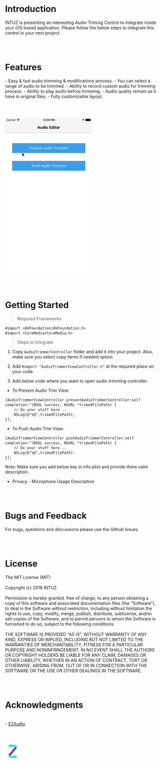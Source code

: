 <h1>Introduction</h1>
INTUZ is presenting an interesting Audio Triming Control to integrate inside your iOS based application. 
Please follow the below steps to integrate this control in your next project.

<br/><br/>
<h1>Features</h1>
- Easy & fast audio trimming & modifications process.
- You can select a range of audio to be trimmed.
- Ability to record custom audio for trimming process.
- Ability to play audio before trimming.
- Audio quality remain as it have in original files.
- Fully customizable layout.

<br/><br/>

![Alt text](Screenshots/AudioTrimmer.gif?raw=true "Title")


<br/><br/>
<h1>Getting Started</h1>

> Required Frameworks

```
#import <AVFoundation/AVFoundation.h>
#import <CoreMedia/CoreMedia.h>
```

> Steps to Integrate

1) Copy `AudioTrimmerController` folder and add it into your project. Also, make sure you select copy items if needed option.

2) Add `#import "AudioTrimmerViewController.h"` at the required place on your code.

3) Add below code where you want to open audio trimming controller:

- To Present Audio Trim View:

```
[AudioTrimmerViewController presentAudioTrimmerController:self completion:^(BOOL success, NSURL *trimedFilePath) {
    // Do your stuff here ..
    NSLog(@"%@",trimedFilePath);
}];
```

- To Push Audio Trim View:
```
[AudioTrimmerViewController pushAudioTrimmerController:self completion:^(BOOL success, NSURL *trimedFilePath) {
    // Do your stuff here ..
    NSLog(@"%@",trimedFilePath);
}];
```

Note: Make sure you add below key in info.plist and provide there valid description.

- Privacy - Microphone Usage Description


<br/><br/>
<h1>Bugs and Feedback</h1>
For bugs, questions and discussions please use the Github Issues.

<br/><br/>
<h1>License</h1>
The MIT License (MIT)
<br/><br/>
Copyright (c) 2018 INTUZ
<br/><br/>
Permission is hereby granted, free of charge, to any person obtaining a copy of this software and associated documentation files (the "Software"), to deal in the Software without restriction, including without limitation the rights to use, copy, modify, merge, publish, distribute, sublicense, and/or sell copies of the Software, and to permit persons to whom the Software is furnished to do so, subject to the following conditions: 
<br/><br/>
THE SOFTWARE IS PROVIDED "AS IS", WITHOUT WARRANTY OF ANY KIND, EXPRESS OR IMPLIED, INCLUDING BUT NOT LIMITED TO THE WARRANTIES OF MERCHANTABILITY, FITNESS FOR A PARTICULAR PURPOSE AND NONINFRINGEMENT. IN NO EVENT SHALL THE AUTHORS OR COPYRIGHT HOLDERS BE LIABLE FOR ANY CLAIM, DAMAGES OR OTHER LIABILITY, WHETHER IN AN ACTION OF CONTRACT, TORT OR OTHERWISE, ARISING FROM, OUT OF OR IN CONNECTION WITH THE SOFTWARE OR THE USE OR OTHER DEALINGS IN THE SOFTWARE.

<br/><br/>
<h1>Acknowledgments</h1>

<br/>
- <a href="https://github.com/syedhali/EZAudio" target="_blank">EZAudio</a>

<br/>
<br/>
<h1></h1>
<a href="https://www.intuz.com/" target="_blank"><img src="Screenshots/logo.jpg"></a>
